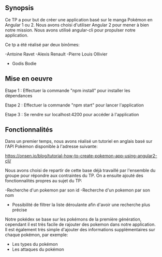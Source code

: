 ## Synopsis

Ce TP a pour but de créer une application basé sur le manga Pokémon en Angular 1 ou 2. Nous avons choisi d'utiliser Angular 2 pour mener à bien notre mission.
Nous avons utilisé angular-cli pour propulser notre application.

Ce tp a été réalisé par deux binômes:

-Antoine Ravet
-Alexis Renault
-Pierre Louis Ollivier
- Godis Bodie

## Mise en oeuvre 

Etape 1 : Effectuer la commande "npm install" pour installer les dépendances

Etape 2 : Effectuer la commande "npm start" pour lancer l'application

Etape 3 : Se rendre sur localhost:4200 pour accéder à l'application

## Fonctionnalités

Dans un premier temps, nous avons réalisé un tutoriel en anglais basé sur l'API Pokémon disponible à l'adresse suivante:
 
 https://onsen.io/blog/tutorial-how-to-create-pokemon-app-using-angular2-cli/

Nous avons choisi de repartir de cette base déjà travaillé par l'ensemble du groupe pour répondre aux contraintes du TP.
On a ensuite ajouté des fonctionnalités propres au sujet du TP:

-Recherche d'un pokemon par son id
-Recherche d'un pokemon par son nom
- Possibilité de filtrer la liste déroulante afin d'avoir une recherche plus précise

Notre pokédex se base sur les pokémons de la première génération, cependant il est très facile de rajouter des pokemon dans notre application.
Il est également très simple d'ajouter des informations supplémentaires sur chaque pokémon, par exemple:

- Les types du pokémon
- Les attaques du pokémon



